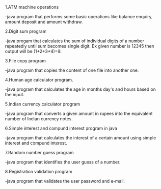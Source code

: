 1.ATM machine operations

  -java program that performs some basic operations like balance enquiry, amount deposit and amount withdraw.



2.Digit sum program 

   -java progam that calculates the sum of individual digits of a number repeatedly until sum becomes single digit. Ex given number     is 12345 then output will be (1+2+3+4)=9.


3.File copy program 

   -java program that copies the content of one file into another one.


4.Human age calculator program.

   -java program that calculates the age in months day's and hours based on the input.


5.Indian currency calculator program 

   -java program that converts a given amount in rupees into the equivalent number of Indian currency notes.


6.Simple interest and compund interest program in java 

   -java program that calculates the interest of a certain amount using simple interest and compund interest.


7.Random number guess program 

   -java program that identifies the user guess of a number.


8.Registration validation program 

   -java program that validates the user password and e-mail.
